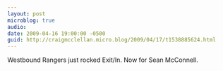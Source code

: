 ```yaml
---
layout: post
microblog: true
audio: 
date: 2009-04-16 19:00:00 -0500
guid: http://craigmcclellan.micro.blog/2009/04/17/t1538885624.html
---
```

Westbound Rangers just rocked Exit/In. Now for Sean McConnell.
